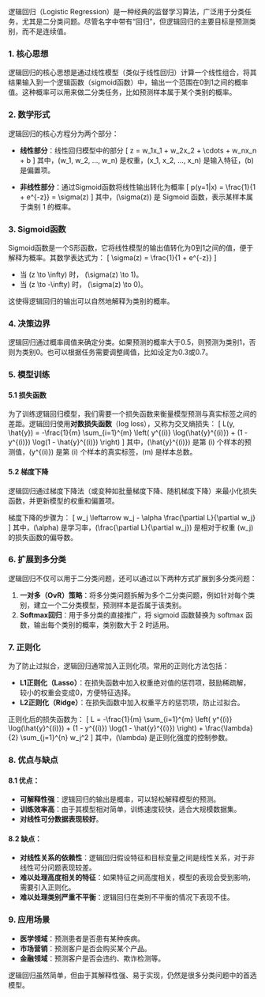 逻辑回归（Logistic Regression）是一种经典的监督学习算法，广泛用于分类任务，尤其是二分类问题。尽管名字中带有“回归”，但逻辑回归的主要目标是预测类别，而不是连续值。

### 1. **核心思想**
逻辑回归的核心思想是通过线性模型（类似于线性回归）计算一个线性组合，将其结果输入到一个逻辑函数（sigmoid函数）中，输出一个范围在0到1之间的概率值。这种概率可以用来做二分类任务，比如预测样本属于某个类别的概率。

### 2. **数学形式**

逻辑回归的核心方程分为两个部分：
- **线性部分**：线性回归模型中的部分
  \[
  z = w_1x_1 + w_2x_2 + \cdots + w_nx_n + b
  \]
  其中，\(w_1, w_2, ..., w_n\) 是权重，\(x_1, x_2, ..., x_n\) 是输入特征，\(b\) 是偏置项。

- **非线性部分**：通过Sigmoid函数将线性输出转化为概率
  \[
  p(y=1|x) = \frac{1}{1 + e^{-z}} = \sigma(z)
  \]
  其中，\(\sigma(z)\) 是 Sigmoid 函数，表示某样本属于类别 1 的概率。

### 3. **Sigmoid函数**

Sigmoid函数是一个S形函数，它将线性模型的输出值转化为0到1之间的值，便于解释为概率。其数学表达式为：
\[
\sigma(z) = \frac{1}{1 + e^{-z}}
\]

- 当 \(z \to \infty\) 时， \(\sigma(z) \to 1\)。
- 当 \(z \to -\infty\) 时， \(\sigma(z) \to 0\)。

这使得逻辑回归的输出可以自然地解释为类别的概率。

### 4. **决策边界**
逻辑回归通过概率阈值来确定分类。如果预测的概率大于0.5，则预测为类别1，否则为类别0。也可以根据任务需要调整阈值，比如设定为0.3或0.7。

### 5. **模型训练**

#### 5.1 **损失函数**
为了训练逻辑回归模型，我们需要一个损失函数来衡量模型预测与真实标签之间的差距。逻辑回归使用**对数损失函数**（log loss），又称为交叉熵损失：
\[
L(y, \hat{y}) = -\frac{1}{m} \sum_{i=1}^{m} \left( y^{(i)} \log(\hat{y}^{(i)}) + (1 - y^{(i)}) \log(1 - \hat{y}^{(i)}) \right)
\]
其中，\(\hat{y}^{(i)}\) 是第 \(i\) 个样本的预测值，\(y^{(i)}\) 是第 \(i\) 个样本的真实标签，\(m\) 是样本总数。

#### 5.2 **梯度下降**
逻辑回归通过梯度下降法（或变种如批量梯度下降、随机梯度下降）来最小化损失函数，并更新模型的权重和偏置项。

梯度下降的步骤为：
\[
w_j \leftarrow w_j - \alpha \frac{\partial L}{\partial w_j}
\]
其中，\(\alpha\) 是学习率，\(\frac{\partial L}{\partial w_j}\) 是相对于权重 \(w_j\) 的损失函数的偏导数。

### 6. **扩展到多分类**
逻辑回归不仅可以用于二分类问题，还可以通过以下两种方式扩展到多分类问题：
1. **一对多（OvR）策略**：将多分类问题拆解为多个二分类问题，例如针对每个类别，建立一个二分类模型，预测样本是否属于该类别。
2. **Softmax回归**：用于多分类的直接推广，将 sigmoid 函数替换为 softmax 函数，输出每个类别的概率，类别数大于 2 时适用。

### 7. **正则化**
为了防止过拟合，逻辑回归通常加入正则化项。常用的正则化方法包括：
- **L1正则化（Lasso）**：在损失函数中加入权重绝对值的惩罚项，鼓励稀疏解，较小的权重会变成0，方便特征选择。
- **L2正则化（Ridge）**：在损失函数中加入权重平方的惩罚项，防止过拟合。

正则化后的损失函数为：
\[
L = -\frac{1}{m} \sum_{i=1}^{m} \left( y^{(i)} \log(\hat{y}^{(i)}) + (1 - y^{(i)}) \log(1 - \hat{y}^{(i)}) \right) + \frac{\lambda}{2} \sum_{j=1}^{n} w_j^2
\]
其中，\(\lambda\) 是正则化强度的控制参数。

### 8. **优点与缺点**

#### 8.1 优点：
- **可解释性强**：逻辑回归的输出是概率，可以轻松解释模型的预测。
- **训练效率高**：由于其模型相对简单，训练速度较快，适合大规模数据集。
- **对线性可分数据表现较好**。

#### 8.2 缺点：
- **对线性关系的依赖性**：逻辑回归假设特征和目标变量之间是线性关系，对于非线性可分问题表现较差。
- **难以处理高度相关的特征**：如果特征之间高度相关，模型的表现会受到影响，需要引入正则化。
- **难以处理类别严重不平衡**：逻辑回归在类别不平衡的情况下表现不佳。

### 9. **应用场景**
- **医学领域**：预测患者是否患有某种疾病。
- **市场营销**：预测客户是否会购买某个产品。
- **金融领域**：预测客户是否会违约、欺诈检测等。

逻辑回归虽然简单，但由于其解释性强、易于实现，仍然是很多分类问题中的首选模型。
